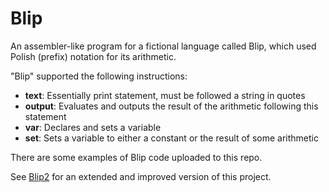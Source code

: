 # Blip
An assembler-like program for a fictional language called Blip, which used Polish (prefix) notation for its arithmetic.

"Blip" supported the following instructions:

- **text**: Essentially print statement, must be followed a string in quotes
- **output**: Evaluates and outputs the result of the arithmetic following this statement
- **var**: Declares and sets a variable
- **set**: Sets a variable to either a constant or the result of some arithmetic

There are some examples of Blip code uploaded to this repo.

See [Blip2](https://github.com/threenbe/Blip-2) for an extended and improved version of this project.
